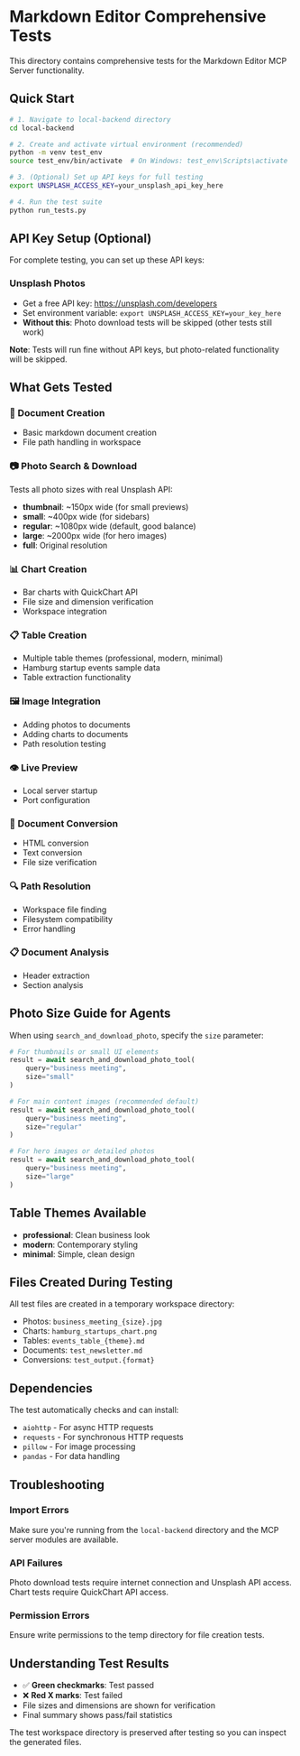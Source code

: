 # Markdown Editor Comprehensive Tests

This directory contains comprehensive tests for the Markdown Editor MCP Server functionality.

## Quick Start

```bash
# 1. Navigate to local-backend directory
cd local-backend

# 2. Create and activate virtual environment (recommended)
python -m venv test_env
source test_env/bin/activate  # On Windows: test_env\Scripts\activate

# 3. (Optional) Set up API keys for full testing
export UNSPLASH_ACCESS_KEY=your_unsplash_api_key_here

# 4. Run the test suite
python run_tests.py
```

## API Key Setup (Optional)

For complete testing, you can set up these API keys:

### Unsplash Photos
- Get a free API key: https://unsplash.com/developers
- Set environment variable: `export UNSPLASH_ACCESS_KEY=your_key_here`
- **Without this**: Photo download tests will be skipped (other tests still work)

**Note**: Tests will run fine without API keys, but photo-related functionality will be skipped.

## What Gets Tested

### 📝 Document Creation
- Basic markdown document creation
- File path handling in workspace

### 📷 Photo Search & Download
Tests all photo sizes with real Unsplash API:
- **thumbnail**: ~150px wide (for small previews)
- **small**: ~400px wide (for sidebars)
- **regular**: ~1080px wide (default, good balance)
- **large**: ~2000px wide (for hero images)
- **full**: Original resolution

### 📊 Chart Creation
- Bar charts with QuickChart API
- File size and dimension verification
- Workspace integration

### 📋 Table Creation
- Multiple table themes (professional, modern, minimal)
- Hamburg startup events sample data
- Table extraction functionality

### 🖼️ Image Integration
- Adding photos to documents
- Adding charts to documents
- Path resolution testing

### 👁️ Live Preview
- Local server startup
- Port configuration

### 🔄 Document Conversion
- HTML conversion
- Text conversion
- File size verification

### 🔍 Path Resolution
- Workspace file finding
- Filesystem compatibility
- Error handling

### 📋 Document Analysis
- Header extraction
- Section analysis

## Photo Size Guide for Agents

When using `search_and_download_photo`, specify the `size` parameter:

```python
# For thumbnails or small UI elements
result = await search_and_download_photo_tool(
    query="business meeting", 
    size="small"
)

# For main content images (recommended default)
result = await search_and_download_photo_tool(
    query="business meeting", 
    size="regular"
)

# For hero images or detailed photos
result = await search_and_download_photo_tool(
    query="business meeting", 
    size="large"
)
```

## Table Themes Available

- **professional**: Clean business look
- **modern**: Contemporary styling  
- **minimal**: Simple, clean design

## Files Created During Testing

All test files are created in a temporary workspace directory:
- Photos: `business_meeting_{size}.jpg`
- Charts: `hamburg_startups_chart.png`
- Tables: `events_table_{theme}.md`
- Documents: `test_newsletter.md`
- Conversions: `test_output.{format}`

## Dependencies

The test automatically checks and can install:
- `aiohttp` - For async HTTP requests
- `requests` - For synchronous HTTP requests  
- `pillow` - For image processing
- `pandas` - For data handling

## Troubleshooting

### Import Errors
Make sure you're running from the `local-backend` directory and the MCP server modules are available.

### API Failures
Photo download tests require internet connection and Unsplash API access. Chart tests require QuickChart API access.

### Permission Errors
Ensure write permissions to the temp directory for file creation tests.

## Understanding Test Results

- ✅ **Green checkmarks**: Test passed
- ❌ **Red X marks**: Test failed
- File sizes and dimensions are shown for verification
- Final summary shows pass/fail statistics

The test workspace directory is preserved after testing so you can inspect the generated files. 